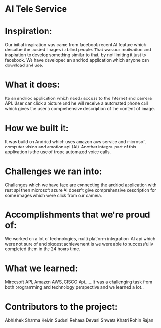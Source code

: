# AI Tele Service

# Inspiration:
Our initial inspiration was came from facebook recent AI feature which describe the posted images to blind people. That was our motivation and inspiration to develop something similar to that, by not limiting it just to facebook. We have developed an andriod application which anyone can download and use.

# What it does:
Its an andriod application which needs access to the Internet and camera API. User can click a picture and he will receive a automated phone call which gives the user a comprehensive description of the content of image.

# How we built it:
It was build on Andriod which uses amazon aws service and microsoft computer vision and emotion api (AI). Another integral part of this application is the use of tropo automated voice calls.

# Challenges we ran into:
Challenges which we have face are connecting the andriod application with rest api then microsoft azure AI doesn't give comprehensive description for some images which were click from our camera.

# Accomplishments that we're proud of:
We worked on a lot of technologies, multi platform integration, AI api which were not sure of and biggest achievement is we were able to successfully completed them in the 24 hours time.

# What we learned:
Mircosoft API, Amazon AWS, CISCO Api......It was a challenging task from both programming and technology perspective and we learned a lot..

# Contributors to the project:

Abhishek Sharma
Kelvin Sudani
Rehana Devani
Shweta Khatri
Rohin Rajan

